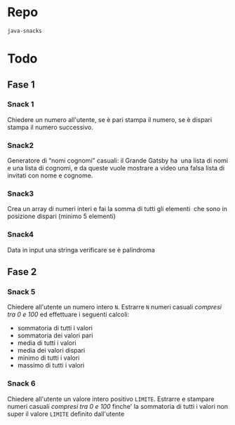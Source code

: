 # Repo
`java-snacks`

# Todo
## Fase 1
### Snack 1
Chiedere un numero all'utente, se è pari stampa il numero, se è dispari stampa il numero successivo.
 
### Snack2
Generatore di “nomi cognomi” casuali: il Grande Gatsby ha  una lista di nomi e una lista di cognomi, e da queste vuole mostrare a video una falsa lista di invitati con nome e cognome.
 
### Snack3
Crea un array di numeri interi e fai la somma di tutti gli elementi  che sono in posizione dispari (minimo 5 elementi)
 
### Snack4
Data in input una stringa verificare se è palindroma

## Fase 2
### Snack 5
Chiedere all'utente un numero intero `N`. Estrarre `N` numeri casuali *compresi tra 0 e 100* ed effettuare i seguenti calcoli:
- sommatoria di tutti i valori
- sommatoria dei valori pari
- media di tutti i valori
- media dei valori dispari
- minimo di tutti i valori
- massimo di tutti i valori

### Snack 6
Chiedere all'utente un valore intero positivo `LIMITE`. Estrarre e stampare numeri casuali *compresi tra 0 e 100* finche' la sommatoria di tutti i valori non super il valore `LIMITE` definito dall'utente
